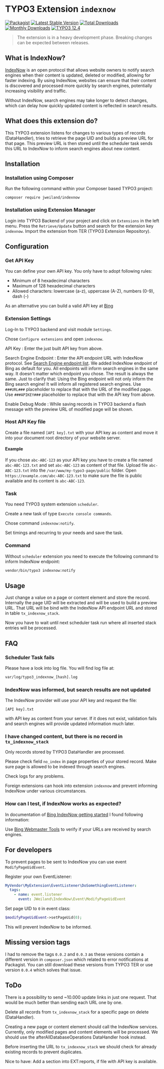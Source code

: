 # TYPO3 Extension `indexnow`

[![Packagist][packagist-logo-stable]][extension-packagist-url]
[![Latest Stable Version][extension-build-shield]][extension-ter-url]
[![Total Downloads][extension-downloads-badge]][extension-packagist-url]
[![Monthly Downloads][extension-monthly-downloads]][extension-packagist-url]
[![TYPO3 12.4][TYPO3-shield]][TYPO3-12-url]

> The extension is in a heavy development phase. Breaking changes can be expected
> between releases.

## What is IndexNow?

[IndexNow](https://www.indexnow.org/) is an open protocol that allows website
owners to notify search engines when their content is updated, deleted or
modified, allowing for faster indexing. By using IndexNow, websites can ensure
that their content is discovered and processed more quickly by search engines,
potentially increasing visibility and traffic.

Without IndexNow, search engines may take longer to detect changes, which can
delay how quickly updated content is reflected in search results.

## What does this extension do?

This TYPO3 extension listens for changes to various types of records
(DataHandler), tries to retrieve the page UID and builds a preview URL for that
page. This preview URL is then stored until the scheduler task sends this URL
to IndexNow to inform search engines about new content.

## Installation

### Installation using Composer

Run the following command within your Composer based TYPO3 project:

```
composer require jweiland/indexnow
```

### Installation using Extension Manager

Login into TYPO3 Backend of your project and click on `Extensions` in the left
menu. Press the `Retrieve/Update` button and search for the extension key
`indexnow`. Import the extension from TER (TYPO3 Extension Repository).

## Configuration

### Get API Key

You can define your own API key. You only have to adopt following rules:

* Minimum of 8 hexadecimal characters
* Maximum of 128 hexadecimal characters
* Allowed characters: lowercase (a-z), uppercase (A-Z), numbers (0-9), dash (-)

As an alternative you can build a valid API key
at [Bing](https://www.bing.com/indexnow/getstarted)

### Extension Settings

Log-In to TYPO3 backend and visit module `Settings`.

Chose `Configure extensions` and open `indexnow`.

API Key
: Enter the just built API key from above.

Search Engine Endpoint
: Enter the API endpoint URL with IndexNow protocol.
See [Search Engine endpoint list](https://www.indexnow.org/faq). We added
IndexNow endpoint of Bing as default for you. All endpoints will inform
search engines in the same way. It doesn't matter which endpoint you chose. The
result is always the same. Just to clarify that: Using the Bing endpoint will
not only inform the Bing search engine! It will inform all registered search
engines. Use `###URL###` placeholder to replace that with the URL of the
modified page. Use `###APIKEY###` placeholder to replace that with the API key
from above.

Enable Debug Mode
: While saving records in TYPO3 backend a flash message with the preview URL
of modified page will be shown.

### Host API Key file

Create a file named `[API key].txt` with your API key as content and move it
into your document root directory of your website server.

#### Example

If you chose `abc-ABC-123` as your API key you have to create a file named
`abc-ABC-123.txt` and set `abc-ABC-123` as content of that file. Upload file
`abc-ABC-123.txt` into the `/var/www/my-typo3-page/public` folder. Open
`https://example.com/abc-ABC-123.txt` to make sure the file is public
available and its content is `abc-ABC-123`.

### Task

You need TYPO3 system extension `scheduler`.

Create a new task of type `Execute console commands`.

Chose command `indexnow:notify`.

Set timings and recurring to your needs and save the task.

### Command

Without `scheduler` extension you need to execute the following command to
inform IndexNow endpoint:

```bash
vendor/bin/typo3 indexnow:notify
```

## Usage

Just change a value on a page or content element and store the record.
Internally the page UID will be extracted and will be used to build a preview
URL. That URL will be bind with the IndexNow API endpoint URL and stored in
table `tx_indexnow_stack`.

Now you have to wait until next scheduler task run where all inserted stack
entries will be processed.

## FAQ

### Scheduler Task fails

Please have a look into log file. You will find log file at:

```bash
var/log/typo3_indexnow_[hash].log
```

### IndexNow was informed, but search results are not updated

The IndexNow provider will use your API key and request the file:

```text
[API key].txt
```

with API key as content from your server. If it does not exist, validation
fails and search engines will provide updated information much later.

### I have changed content, but there is no record in `tx_indexnow_stack`

Only records stored by TYPO3 DataHandler are processed.

Please check field `no_index` in page properties of your stored record. Make
sure page is allowed to be indexed through search engines.

Check logs for any problems.

Foreign extensions can hook into extension `indexnow` and prevent informing
IndexNow under various circumstances.

### How can I test, if IndexNow works as expected?

In documentation of [Bing IndexNow getting started](https://www.bing.com/indexnow/getstarted) I found following information:

Use [Bing Webmaster Tools](https://www.bing.com/webmasters) to verify if
your URLs are received by search engines.

## For developers

To prevent pages to be sent to IndexNow you can use event `ModifyPageUidEvent`.

Register your own EventListener:

```yaml
MyVendor\MyExtension\EventListener\DoSomethingEventListener:
  tags:
    - name: event.listener
      event: JWeiland\IndexNow\Event\ModifyPageUidEvent
```

Set page UID to `0` in event class:

```php
$modifyPageUidEvent->setPageUid(0);
```

This will prevent IndexNow to be informed.

## Missing version tags

I had to remove the tags `0.0.2` and `0.0.3` as these versions contain
a different version in `composer.json` which related to error
notifications at Packagist. You can still download these
versions from TYPO3 TER or use version `0.0.4` which solves
that issue.

## ToDo

There is a possibility to send ~10.000 update links in just one request. That
would be much better than sending each URL one by one.

Delete all records from `tx_indexnow_stack` for a specific page on
delete (DataHandler).

Creating a new page or content element should call the IndexNow services.
Currently, only modified pages and content elements will be processed. We
should use the afterAllDatabaseOperations DataHandler hook instead.

Before inserting the URL to `tx_indexnow_stack` we should check for
already existing records to prevent duplicates.

Nice to have: Add a section into EXT:reports, if file with API key is
available.

<!-- MARKDOWN LINKS & IMAGES -->

[extension-build-shield]: https://poser.pugx.org/jweiland/indexnow/v/stable.svg?style=for-the-badge

[extension-downloads-badge]: https://poser.pugx.org/jweiland/indexnow/d/total.svg?style=for-the-badge

[extension-monthly-downloads]: https://poser.pugx.org/jweiland/indexnow/d/monthly?style=for-the-badge

[extension-ter-url]: https://extensions.typo3.org/extension/sync_crop_areas/

[extension-packagist-url]: https://packagist.org/packages/jweiland/indexnow/

[packagist-logo-stable]: https://img.shields.io/badge/--grey.svg?style=for-the-badge&logo=packagist&logoColor=white

[TYPO3-12-url]: https://get.typo3.org/version/12

[TYPO3-shield]: https://img.shields.io/badge/TYPO3-12.4-green.svg?style=for-the-badge&logo=typo3
